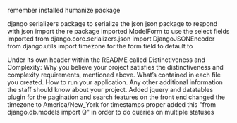 remember installed humanize package

django serializers package to serialize the json
json package to respond with json
import the re package
imported ModelForm to use the select fields
imported from django.core.serializers.json import DjangoJSONEncoder
from django.utils import timezone for the form field to default to


Under its own header within the README called Distinctiveness and Complexity: Why you believe your project satisfies the distinctiveness and complexity requirements, mentioned above.
What’s contained in each file you created.
How to run your application.
Any other additional information the staff should know about your project.
Added jquery and datatables plugin for the pagination and search features on the front end
changed the timezone to America/New_York for timestamps proper
added this "from django.db.models import Q" in order to do queries on multiple statuses